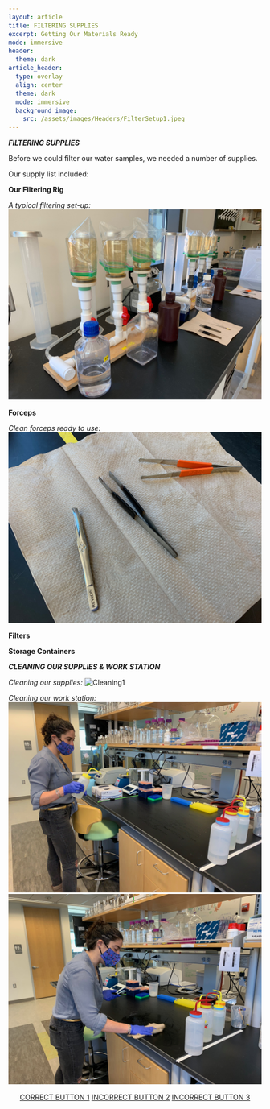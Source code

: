 ```yaml
---
layout: article
title: FILTERING SUPPLIES
excerpt: Getting Our Materials Ready
mode: immersive
header:
  theme: dark
article_header:
  type: overlay
  align: center
  theme: dark
  mode: immersive
  background_image:
    src: /assets/images/Headers/FilterSetup1.jpeg
---
```


***FILTERING SUPPLIES***

Before we could filter our water samples, we needed a number of supplies. 

Our supply list included:

**Our Filtering Rig**


*A typical filtering set-up:*
![FilterRig2](/assets/images/BIG-FILT/FilterRig2.jpeg) 

**Forceps**

*Clean forceps ready to use:*
![Forceps1](/assets/images/BIG-FILT/Forceps1.jpeg) 

**Filters**



**Storage Containers**


***CLEANING OUR SUPPLIES & WORK STATION***

*Cleaning our supplies:*
![Cleaning1](/assets/images/BIG-FILT/Cleaning1.jpeg) 

*Cleaning our work station:*
![Cleaning2](/assets/images/BIG-FILT/Cleaning2.jpeg) 
![Cleaning3](/assets/images/BIG-FILT/Cleaning3.jpeg) 

<p align="center">
<a class="button button--outline-primary button--pill" href="Filter1">CORRECT BUTTON 1</a> <a class="button button--outline-primary button--pill" href="Filter2">INCORRECT BUTTON 2</a> <a class="button button--outline-primary button--pill" href="Filter2">INCORRECT BUTTON 3</a></p>
